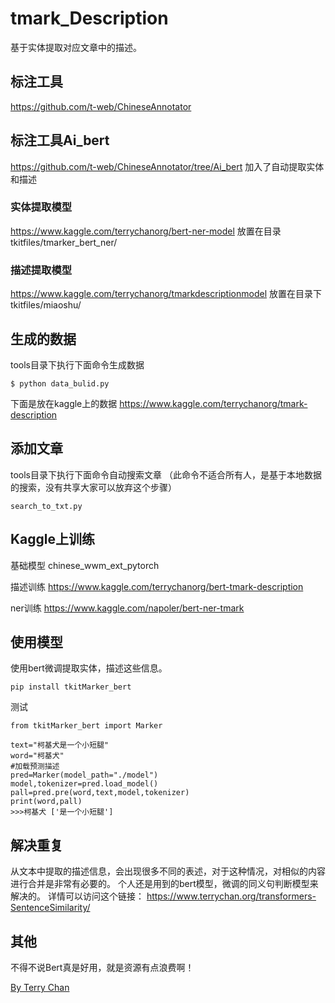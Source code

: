# tmark_Description
基于实体提取对应文章中的描述。

## 标注工具
https://github.com/t-web/ChineseAnnotator



## 标注工具Ai_bert
https://github.com/t-web/ChineseAnnotator/tree/Ai_bert
加入了自动提取实体和描述
### 实体提取模型
https://www.kaggle.com/terrychanorg/bert-ner-model
放置在目录
tkitfiles/tmarker_bert_ner/
### 描述提取模型
https://www.kaggle.com/terrychanorg/tmarkdescriptionmodel
放置在目录下
tkitfiles/miaoshu/


## 生成的数据

tools目录下执行下面命令生成数据
```
$ python data_bulid.py
```
下面是放在kaggle上的数据
https://www.kaggle.com/terrychanorg/tmark-description


## 添加文章
tools目录下执行下面命令自动搜索文章
（此命令不适合所有人，是基于本地数据的搜索，没有共享大家可以放弃这个步骤）

```
search_to_txt.py
```


## Kaggle上训练
基础模型
chinese_wwm_ext_pytorch

描述训练
https://www.kaggle.com/terrychanorg/bert-tmark-description

ner训练
https://www.kaggle.com/napoler/bert-ner-tmark

## 使用模型
使用bert微调提取实体，描述这些信息。
```
pip install tkitMarker_bert
```
测试
```
from tkitMarker_bert import Marker

text="柯基犬是一个小短腿"
word="柯基犬"
#加载预测描述
pred=Marker(model_path="./model")
model,tokenizer=pred.load_model()
pall=pred.pre(word,text,model,tokenizer)
print(word,pall)
>>>柯基犬 ['是一个小短腿']

```


## 解决重复

从文本中提取的描述信息，会出现很多不同的表述，对于这种情况，对相似的内容进行合并是非常有必要的。
个人还是用到的bert模型，微调的同义句判断模型来解决的。
详情可以访问这个链接：
https://www.terrychan.org/transformers-SentenceSimilarity/

## 其他

不得不说Bert真是好用，就是资源有点浪费啊！


[By Terry Chan](https://www.terrychan.org)


